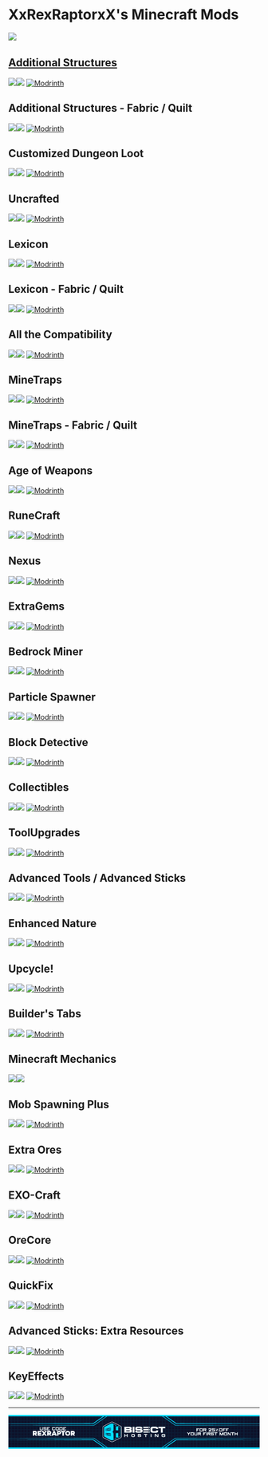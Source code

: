 # XxRexRaptorxX's Minecraft Mods

<a href="https://www.curseforge.com/members/xxrexraptorxx/projects" target="_blank"><img src="https://cf.way2muchnoise.eu/author/full_XxRexRaptorxX_downloads.svg?badge_style=flat" />

## Additional Structures
<a href="https://www.curseforge.com/minecraft/mc-mods/additional-structures" target="_blank"><img src="http://cf.way2muchnoise.eu/full_297680_downloads.svg?badge_style=flat" /><a href="https://www.curseforge.com/minecraft/mc-mods/additional-structures" target="_blank"><img src="http://cf.way2muchnoise.eu/versions/297680.svg?badge_style=flat" /></a> [![Modrinth](https://img.shields.io/modrinth/dt/additional-structures?color=00AF5C&label=downloads&logo=modrinth&style=flat-square)](https://modrinth.com/mod/additional-structures)

## Additional Structures - Fabric / Quilt
<a href="https://www.curseforge.com/minecraft/mc-mods/additional-structures-fabric" target="_blank"><img src="http://cf.way2muchnoise.eu/full_585782_downloads.svg?badge_style=flat" /><a href="https://www.curseforge.com/minecraft/mc-mods/additional-structures-fabric" target="_blank"><img src="http://cf.way2muchnoise.eu/versions/585782.svg?badge_style=flat" /></a> [![Modrinth](https://img.shields.io/modrinth/dt/additional-structures?color=00AF5C&label=downloads&logo=modrinth&style=flat-square)](https://modrinth.com/mod/additional-structures)
  
## Customized Dungeon Loot
<a href="https://www.curseforge.com/minecraft/mc-mods/customized-dungeon-loot" target="_blank"><img src="http://cf.way2muchnoise.eu/full_258944_downloads.svg?badge_style=flat" /><a href="https://www.curseforge.com/minecraft/mc-mods/customized-dungeon-loot" target="_blank"><img src="http://cf.way2muchnoise.eu/versions/258944.svg?badge_style=flat" /></a> [![Modrinth](https://img.shields.io/modrinth/dt/customized-dungeon-loot?color=00AF5C&label=downloads&logo=modrinth&style=flat-square)](https://modrinth.com/mod/customized-dungeon-loot)
    
## Uncrafted
<a href="https://www.curseforge.com/minecraft/mc-mods/uncrafted" target="_blank"><img src="http://cf.way2muchnoise.eu/full_318036_downloads.svg?badge_style=flat" /><a href="https://www.curseforge.com/minecraft/mc-mods/uncrafted" target="_blank"><img src="http://cf.way2muchnoise.eu/versions/240630.svg?badge_style=flat" /></a> [![Modrinth](https://img.shields.io/modrinth/dt/uncrafted?color=00AF5C&label=downloads&logo=modrinth&style=flat-square)](https://modrinth.com/mod/uncrafted)
    
## Lexicon
<a href="https://www.curseforge.com/minecraft/mc-mods/lexicon" target="_blank"><img src="http://cf.way2muchnoise.eu/full_615275_downloads.svg?badge_style=flat" /><a href="https://www.curseforge.com/minecraft/mc-mods/lexicon" target="_blank"><img src="http://cf.way2muchnoise.eu/versions/615275.svg?badge_style=flat" /></a> [![Modrinth](https://img.shields.io/modrinth/dt/lexicon?color=00AF5C&label=downloads&logo=modrinth&style=flat-square)](https://modrinth.com/mod/lexicon)

## Lexicon - Fabric / Quilt
<a href="https://legacy.curseforge.com/minecraft/mc-mods/lexicon-fabric" target="_blank"><img src="http://cf.way2muchnoise.eu/full_838803_downloads.svg?badge_style=flat" /><a href="https://legacy.curseforge.com/minecraft/mc-mods/lexicon-fabric" target="_blank"><img src="http://cf.way2muchnoise.eu/versions/838803.svg?badge_style=flat" /></a> [![Modrinth](https://img.shields.io/modrinth/dt/lexicon?color=00AF5C&label=downloads&logo=modrinth&style=flat-square)](https://modrinth.com/mod/lexicon)

## All the Compatibility
<a href="https://www.curseforge.com/minecraft/mc-mods/all-the-compatibility" target="_blank"><img src="http://cf.way2muchnoise.eu/full_560350_downloads.svg?badge_style=flat" /><a href="https://www.curseforge.com/minecraft/mc-mods/all-the-compatibility" target="_blank"><img src="http://cf.way2muchnoise.eu/versions/560350.svg?badge_style=flat" /></a> [![Modrinth](https://img.shields.io/modrinth/dt/all-the-compatibility?color=00AF5C&label=downloads&logo=modrinth&style=flat-square)](https://modrinth.com/mod/all-the-compatibility)
    
## MineTraps
<a href="https://www.curseforge.com/minecraft/mc-mods/minetraps" target="_blank"><img src="http://cf.way2muchnoise.eu/full_311546_downloads.svg?badge_style=flat" /><a href="https://www.curseforge.com/minecraft/mc-mods/minetraps" target="_blank"><img src="http://cf.way2muchnoise.eu/versions/311546.svg?badge_style=flat" /></a> [![Modrinth](https://img.shields.io/modrinth/dt/minetraps?color=00AF5C&label=downloads&logo=modrinth&style=flat-square)](https://modrinth.com/mod/minetraps)

## MineTraps -  Fabric / Quilt
<a href="https://www.curseforge.com/minecraft/mc-mods/minetraps-fabric" target="_blank"><img src="http://cf.way2muchnoise.eu/full_1039596_downloads.svg?badge_style=flat" /><a href="https://www.curseforge.com/minecraft/mc-mods/minetraps-fabric" target="_blank"><img src="http://cf.way2muchnoise.eu/versions/1039596.svg?badge_style=flat" /></a> [![Modrinth](https://img.shields.io/modrinth/dt/minetraps?color=00AF5C&label=downloads&logo=modrinth&style=flat-square)](https://modrinth.com/mod/minetraps)
    
## Age of Weapons
<a href="https://www.curseforge.com/minecraft/mc-mods/age-of-weapons" target="_blank"><img src="http://cf.way2muchnoise.eu/full_265090_downloads.svg?badge_style=flat" /><a href="https://www.curseforge.com/minecraft/mc-mods/age-of-weapons" target="_blank"><img src="http://cf.way2muchnoise.eu/versions/265090.svg?badge_style=flat" /></a> [![Modrinth](https://img.shields.io/modrinth/dt/age-of-weapons-reforged?color=00AF5C&label=downloads&logo=modrinth&style=flat-square)](https://modrinth.com/mod/age-of-weapons-reforged)
    
## RuneCraft
<a href="https://www.curseforge.com/minecraft/mc-mods/rune-craft" target="_blank"><img src="http://cf.way2muchnoise.eu/full_264936_downloads.svg?badge_style=flat" /><a href="https://www.curseforge.com/minecraft/mc-mods/rune-craft" target="_blank"><img src="http://cf.way2muchnoise.eu/versions/264936.svg?badge_style=flat" /></a> [![Modrinth](https://img.shields.io/modrinth/dt/runecraft?color=00AF5C&label=downloads&logo=modrinth&style=flat-square)](https://modrinth.com/mod/runecraft)
    
## Nexus
<a href="https://www.curseforge.com/minecraft/mc-mods/nexus-battle-mode" target="_blank"><img src="http://cf.way2muchnoise.eu/full_639182_downloads.svg?badge_style=flat" /><a href="https://www.curseforge.com/minecraft/mc-mods/nexus-battle-mode" target="_blank"><img src="http://cf.way2muchnoise.eu/versions/639182.svg?badge_style=flat" /></a> [![Modrinth](https://img.shields.io/modrinth/dt/nexus?color=00AF5C&label=downloads&logo=modrinth&style=flat-square)](https://modrinth.com/mod/nexus)
    
## ExtraGems
<a href="https://www.curseforge.com/minecraft/mc-mods/extra-gems" target="_blank"><img src="http://cf.way2muchnoise.eu/full_279180_downloads.svg?badge_style=flat" /><a href="https://www.curseforge.com/minecraft/mc-mods/extra-gems" target="_blank"><img src="http://cf.way2muchnoise.eu/versions/279180.svg?badge_style=flat" /></a> [![Modrinth](https://img.shields.io/modrinth/dt/additional-structures?color=00AF5C&label=downloads&logo=modrinth&style=flat-square)](https://modrinth.com/mod/additional-structures)

## Bedrock Miner
<a href="https://www.curseforge.com/minecraft/mc-mods/bedrock-miner" target="_blank"><img src="http://cf.way2muchnoise.eu/full_286666_downloads.svg?badge_style=flat" /><a href="https://www.curseforge.com/minecraft/mc-mods/bedrock-miner" target="_blank"><img src="http://cf.way2muchnoise.eu/versions/286666.svg?badge_style=flat" /></a> [![Modrinth](https://img.shields.io/modrinth/dt/extragems?color=00AF5C&label=downloads&logo=modrinth&style=flat-square)](https://modrinth.com/mod/extragems)
    
## Particle Spawner
<a href="https://www.curseforge.com/minecraft/mc-mods/particle-spawner" target="_blank"><img src="http://cf.way2muchnoise.eu/full_622422_downloads.svg?badge_style=flat" /><a href="https://www.curseforge.com/minecraft/mc-mods/particle-spawner" target="_blank"><img src="http://cf.way2muchnoise.eu/versions/622422.svg?badge_style=flat" /></a> [![Modrinth](https://img.shields.io/modrinth/dt/particle-spawner?color=00AF5C&label=downloads&logo=modrinth&style=flat-square)](https://modrinth.com/mod/particle-spawner)
    
## Block Detective
<a href="https://www.curseforge.com/minecraft/mc-mods/block-detective" target="_blank"><img src="http://cf.way2muchnoise.eu/full_662628_downloads.svg?badge_style=flat" /><a href="https://www.curseforge.com/minecraft/mc-mods/block-detective" target="_blank"><img src="http://cf.way2muchnoise.eu/versions/662628.svg?badge_style=flat" /></a> [![Modrinth](https://img.shields.io/modrinth/dt/block-detective?color=00AF5C&label=downloads&logo=modrinth&style=flat-square)](https://modrinth.com/mod/block-detective)

## Collectibles
<a href="https://www.curseforge.com/minecraft/mc-mods/collectibles" target="_blank"><img src="http://cf.way2muchnoise.eu/full_561493_downloads.svg?badge_style=flat" /><a href="https://www.curseforge.com/minecraft/mc-mods/collectibles" target="_blank"><img src="http://cf.way2muchnoise.eu/versions/561493.svg?badge_style=flat" /></a> [![Modrinth](https://img.shields.io/modrinth/dt/collectibles?color=00AF5C&label=downloads&logo=modrinth&style=flat-square)](https://modrinth.com/mod/collectibles)

## ToolUpgrades
<a href="https://www.curseforge.com/minecraft/mc-mods/tool-upgrades" target="_blank"><img src="http://cf.way2muchnoise.eu/full_258131_downloads.svg?badge_style=flat" /><a href="https://www.curseforge.com/minecraft/mc-mods/tool-upgrades" target="_blank"><img src="http://cf.way2muchnoise.eu/versions/258131.svg?badge_style=flat" /></a> [![Modrinth](https://img.shields.io/modrinth/dt/tool-upgrades?color=00AF5C&label=downloads&logo=modrinth&style=flat-square)](https://modrinth.com/mod/tool-upgrades)
  
## Advanced Tools / Advanced Sticks
<a href="https://www.curseforge.com/minecraft/mc-mods/advanced-sticks" target="_blank"><img src="http://cf.way2muchnoise.eu/full_247091_downloads.svg?badge_style=flat" /><a href="https://www.curseforge.com/minecraft/mc-mods/advanced-sticks" target="_blank"><img src="http://cf.way2muchnoise.eu/versions/247091.svg?badge_style=flat" /></a> [![Modrinth](https://img.shields.io/modrinth/dt/advanced-tools?color=00AF5C&label=downloads&logo=modrinth&style=flat-square)](https://modrinth.com/mod/advanced-tools)
  
## Enhanced Nature
<a href="https://www.curseforge.com/minecraft/mc-mods/enhancednature" target="_blank"><img src="http://cf.way2muchnoise.eu/full_556321_downloads.svg?badge_style=flat" /><a href="https://www.curseforge.com/minecraft/mc-mods/enhancednature" target="_blank"><img src="http://cf.way2muchnoise.eu/versions/556321.svg?badge_style=flat" /></a> [![Modrinth](https://img.shields.io/modrinth/dt/enhanced-nature?color=00AF5C&label=downloads&logo=modrinth&style=flat-square)](https://modrinth.com/mod/enhanced-nature)
  
## Upcycle!
<a href="https://www.curseforge.com/minecraft/mc-mods/upcycle" target="_blank"><img src="http://cf.way2muchnoise.eu/full_567281_downloads.svg?badge_style=flat" /><a href="https://www.curseforge.com/minecraft/mc-mods/upcycle" target="_blank"><img src="http://cf.way2muchnoise.eu/versions/567281.svg?badge_style=flat" /></a> [![Modrinth](https://img.shields.io/modrinth/dt/upcycle!?color=00AF5C&label=downloads&logo=modrinth&style=flat-square)](https://modrinth.com/mod/upcycle!)
  
## Builder's Tabs
<a href="https://www.curseforge.com/minecraft/mc-mods/builders-tabs" target="_blank"><img src="http://cf.way2muchnoise.eu/full_261469_downloads.svg?badge_style=flat" /><a href="https://www.curseforge.com/minecraft/mc-mods/builders-tabs" target="_blank"><img src="http://cf.way2muchnoise.eu/versions/261469.svg?badge_style=flat" /></a> [![Modrinth](https://img.shields.io/modrinth/dt/builders-tabs?color=00AF5C&label=downloads&logo=modrinth&style=flat-square)](https://modrinth.com/mod/builders-tabs)
  
## Minecraft Mechanics
<a href="https://www.curseforge.com/minecraft/modpacks/minecraft-mechanics" target="_blank"><img src="http://cf.way2muchnoise.eu/full_245645_downloads.svg?badge_style=flat" /><a href="https://www.curseforge.com/minecraft/modpacks/minecraft-mechanics" target="_blank"><img src="http://cf.way2muchnoise.eu/versions/245645.svg?badge_style=flat" /></a>
  
## Mob Spawning Plus
<a href="https://www.curseforge.com/minecraft/mc-mods/mob-spawning-plus" target="_blank"><img src="http://cf.way2muchnoise.eu/full_303811_downloads.svg?badge_style=flat" /><a href="https://www.curseforge.com/minecraft/mc-mods/mob-spawning-plus" target="_blank"><img src="http://cf.way2muchnoise.eu/versions/303811.svg?badge_style=flat" /></a>  [![Modrinth](https://img.shields.io/modrinth/dt/mob-spawning-plus?color=00AF5C&label=downloads&logo=modrinth&style=flat-square)](https://modrinth.com/mod/mob-spawning-plus)  

## Extra Ores
<a href="https://www.curseforge.com/minecraft/mc-mods/extraores" target="_blank"><img src="http://cf.way2muchnoise.eu/full_354868_downloads.svg?badge_style=flat" /><a href="https://www.curseforge.com/minecraft/mc-mods/extraores" target="_blank"><img src="http://cf.way2muchnoise.eu/versions/354868.svg?badge_style=flat" /></a> [![Modrinth](https://img.shields.io/modrinth/dt/extraores?color=00AF5C&label=downloads&logo=modrinth&style=flat-square)](https://modrinth.com/mod/extraores)
    
## EXO-Craft
<a href="https://www.curseforge.com/minecraft/mc-mods/exo-craft" target="_blank"><img src="http://cf.way2muchnoise.eu/full_314546_downloads.svg?badge_style=flat" /><a href="https://www.curseforge.com/minecraft/mc-mods/exo-craft" target="_blank"><img src="http://cf.way2muchnoise.eu/versions/314546.svg?badge_style=flat" /></a> [![Modrinth](https://img.shields.io/modrinth/dt/exo-craft?color=00AF5C&label=downloads&logo=modrinth&style=flat-square)](https://modrinth.com/mod/exo-craft)
    
## OreCore
<a href="https://www.curseforge.com/minecraft/mc-mods/ore-core" target="_blank"><img src="http://cf.way2muchnoise.eu/full_232386_downloads.svg?badge_style=flat" /><a href="https://www.curseforge.com/minecraft/mc-mods/ore-core" target="_blank"><img src="http://cf.way2muchnoise.eu/versions/232386.svg?badge_style=flat" /></a> [![Modrinth](https://img.shields.io/modrinth/dt/ore-core?color=00AF5C&label=downloads&logo=modrinth&style=flat-square)](https://modrinth.com/mod/ore-core)
    
## QuickFix
<a href="https://www.curseforge.com/minecraft/mc-mods/quickfix" target="_blank"><img src="http://cf.way2muchnoise.eu/full_311305_downloads.svg?badge_style=flat" /><a href="https://www.curseforge.com/minecraft/mc-mods/quickfix" target="_blank"><img src="http://cf.way2muchnoise.eu/versions/311305.svg?badge_style=flat" /></a> [![Modrinth](https://img.shields.io/modrinth/dt/quickfix?color=00AF5C&label=downloads&logo=modrinth&style=flat-square)](https://modrinth.com/mod/quickfix)
    
## Advanced Sticks: Extra Resources
<a href="https://www.curseforge.com/minecraft/mc-mods/advanced-sticks-extra-resources-add-on" target="_blank"><img src="http://cf.way2muchnoise.eu/full_253915_downloads.svg?badge_style=flat" /><a href="https://www.curseforge.com/minecraft/mc-mods/advanced-sticks-extra-resources-add-on" target="_blank"><img src="http://cf.way2muchnoise.eu/versions/253915.svg?badge_style=flat" /></a> [![Modrinth](https://img.shields.io/modrinth/dt/advanced-sticks---extra-resources-add-on?color=00AF5C&label=downloads&logo=modrinth&style=flat-square)](https://modrinth.com/mod/advanced-sticks---extra-resources-add-on)

## KeyEffects
<a href="https://www.curseforge.com/minecraft/mc-mods/keyeffects" target="_blank"><img src="http://cf.way2muchnoise.eu/full_239403.svg?badge_style=flat" /><a href="https://www.curseforge.com/minecraft/mc-mods/keyeffects" target="_blank"><img src="http://cf.way2muchnoise.eu/versions/239403.svg?badge_style=flat" /></a> [![Modrinth](https://img.shields.io/modrinth/dt/keyeffects?color=00AF5C&label=downloads&logo=modrinth&style=flat-square)](https://modrinth.com/mod/keyeffects)

-----

![Bisect Hosting Banner](https://github.com/XxRexRaptorxX/General/blob/main/BH_REX_Bisect.png?raw=true)

